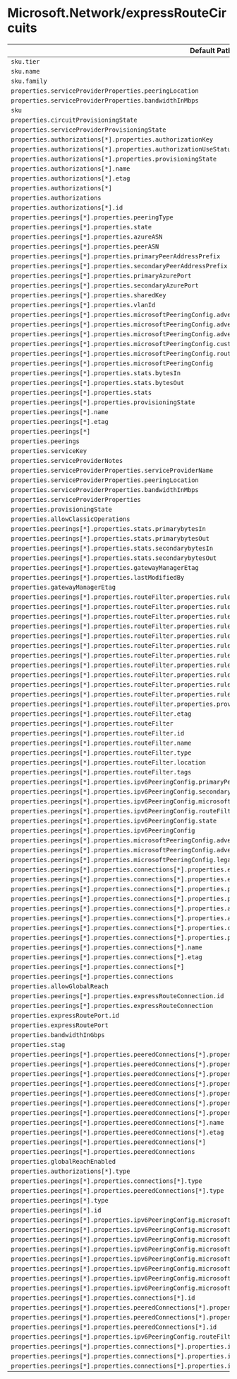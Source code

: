 # Microsoft.Network/expressRouteCircuits

| Default Path | Alias |
|---|---|
| `sku.tier` | `Microsoft.Network/expressRouteCircuits/sku.tier` |
| `sku.name` | `Microsoft.Network/expressRouteCircuits/sku.name` |
| `sku.family` | `Microsoft.Network/expressRouteCircuits/sku.family` |
| `properties.serviceProviderProperties.peeringLocation` | `Microsoft.Network/expressRouteCircuits/serviceProvider.peeringLocation` |
| `properties.serviceProviderProperties.bandwidthInMbps` | `Microsoft.Network/expressRouteCircuits/serviceProvider.bandwidthInMbps` |
| `sku` | `Microsoft.Network/expressRouteCircuits/sku` |
| `properties.circuitProvisioningState` | `Microsoft.Network/expressRouteCircuits/circuitProvisioningState` |
| `properties.serviceProviderProvisioningState` | `Microsoft.Network/expressRouteCircuits/serviceProviderProvisioningState` |
| `properties.authorizations[*].properties.authorizationKey` | `Microsoft.Network/expressRouteCircuits/authorizations[*].authorizationKey` |
| `properties.authorizations[*].properties.authorizationUseStatus` | `Microsoft.Network/expressRouteCircuits/authorizations[*].authorizationUseStatus` |
| `properties.authorizations[*].properties.provisioningState` | `Microsoft.Network/expressRouteCircuits/authorizations[*].provisioningState` |
| `properties.authorizations[*].name` | `Microsoft.Network/expressRouteCircuits/authorizations[*].name` |
| `properties.authorizations[*].etag` | `Microsoft.Network/expressRouteCircuits/authorizations[*].etag` |
| `properties.authorizations[*]` | `Microsoft.Network/expressRouteCircuits/authorizations[*]` |
| `properties.authorizations` | `Microsoft.Network/expressRouteCircuits/authorizations` |
| `properties.authorizations[*].id` | `Microsoft.Network/expressRouteCircuits/authorizations[*].id` |
| `properties.peerings[*].properties.peeringType` | `Microsoft.Network/expressRouteCircuits/peerings[*].peeringType` |
| `properties.peerings[*].properties.state` | `Microsoft.Network/expressRouteCircuits/peerings[*].state` |
| `properties.peerings[*].properties.azureASN` | `Microsoft.Network/expressRouteCircuits/peerings[*].azureASN` |
| `properties.peerings[*].properties.peerASN` | `Microsoft.Network/expressRouteCircuits/peerings[*].peerASN` |
| `properties.peerings[*].properties.primaryPeerAddressPrefix` | `Microsoft.Network/expressRouteCircuits/peerings[*].primaryPeerAddressPrefix` |
| `properties.peerings[*].properties.secondaryPeerAddressPrefix` | `Microsoft.Network/expressRouteCircuits/peerings[*].secondaryPeerAddressPrefix` |
| `properties.peerings[*].properties.primaryAzurePort` | `Microsoft.Network/expressRouteCircuits/peerings[*].primaryAzurePort` |
| `properties.peerings[*].properties.secondaryAzurePort` | `Microsoft.Network/expressRouteCircuits/peerings[*].secondaryAzurePort` |
| `properties.peerings[*].properties.sharedKey` | `Microsoft.Network/expressRouteCircuits/peerings[*].sharedKey` |
| `properties.peerings[*].properties.vlanId` | `Microsoft.Network/expressRouteCircuits/peerings[*].vlanId` |
| `properties.peerings[*].properties.microsoftPeeringConfig.advertisedPublicPrefixes[*]` | `Microsoft.Network/expressRouteCircuits/peerings[*].microsoftPeeringConfig.advertisedPublicPrefixes[*]` |
| `properties.peerings[*].properties.microsoftPeeringConfig.advertisedPublicPrefixes` | `Microsoft.Network/expressRouteCircuits/peerings[*].microsoftPeeringConfig.advertisedPublicPrefixes` |
| `properties.peerings[*].properties.microsoftPeeringConfig.advertisedPublicPrefixesState` | `Microsoft.Network/expressRouteCircuits/peerings[*].microsoftPeeringConfig.advertisedPublicPrefixesState` |
| `properties.peerings[*].properties.microsoftPeeringConfig.customerASN` | `Microsoft.Network/expressRouteCircuits/peerings[*].microsoftPeeringConfig.customerASN` |
| `properties.peerings[*].properties.microsoftPeeringConfig.routingRegistryName` | `Microsoft.Network/expressRouteCircuits/peerings[*].microsoftPeeringConfig.routingRegistryName` |
| `properties.peerings[*].properties.microsoftPeeringConfig` | `Microsoft.Network/expressRouteCircuits/peerings[*].microsoftPeeringConfig` |
| `properties.peerings[*].properties.stats.bytesIn` | `Microsoft.Network/expressRouteCircuits/peerings[*].stats.bytesIn` |
| `properties.peerings[*].properties.stats.bytesOut` | `Microsoft.Network/expressRouteCircuits/peerings[*].stats.bytesOut` |
| `properties.peerings[*].properties.stats` | `Microsoft.Network/expressRouteCircuits/peerings[*].stats` |
| `properties.peerings[*].properties.provisioningState` | `Microsoft.Network/expressRouteCircuits/peerings[*].provisioningState` |
| `properties.peerings[*].name` | `Microsoft.Network/expressRouteCircuits/peerings[*].name` |
| `properties.peerings[*].etag` | `Microsoft.Network/expressRouteCircuits/peerings[*].etag` |
| `properties.peerings[*]` | `Microsoft.Network/expressRouteCircuits/peerings[*]` |
| `properties.peerings` | `Microsoft.Network/expressRouteCircuits/peerings` |
| `properties.serviceKey` | `Microsoft.Network/expressRouteCircuits/serviceKey` |
| `properties.serviceProviderNotes` | `Microsoft.Network/expressRouteCircuits/serviceProviderNotes` |
| `properties.serviceProviderProperties.serviceProviderName` | `Microsoft.Network/expressRouteCircuits/serviceProviderProperties.serviceProviderName` |
| `properties.serviceProviderProperties.peeringLocation` | `Microsoft.Network/expressRouteCircuits/serviceProviderProperties.peeringLocation` |
| `properties.serviceProviderProperties.bandwidthInMbps` | `Microsoft.Network/expressRouteCircuits/serviceProviderProperties.bandwidthInMbps` |
| `properties.serviceProviderProperties` | `Microsoft.Network/expressRouteCircuits/serviceProviderProperties` |
| `properties.provisioningState` | `Microsoft.Network/expressRouteCircuits/provisioningState` |
| `properties.allowClassicOperations` | `Microsoft.Network/expressRouteCircuits/allowClassicOperations` |
| `properties.peerings[*].properties.stats.primarybytesIn` | `Microsoft.Network/expressRouteCircuits/peerings[*].stats.primarybytesIn` |
| `properties.peerings[*].properties.stats.primarybytesOut` | `Microsoft.Network/expressRouteCircuits/peerings[*].stats.primarybytesOut` |
| `properties.peerings[*].properties.stats.secondarybytesIn` | `Microsoft.Network/expressRouteCircuits/peerings[*].stats.secondarybytesIn` |
| `properties.peerings[*].properties.stats.secondarybytesOut` | `Microsoft.Network/expressRouteCircuits/peerings[*].stats.secondarybytesOut` |
| `properties.peerings[*].properties.gatewayManagerEtag` | `Microsoft.Network/expressRouteCircuits/peerings[*].gatewayManagerEtag` |
| `properties.peerings[*].properties.lastModifiedBy` | `Microsoft.Network/expressRouteCircuits/peerings[*].lastModifiedBy` |
| `properties.gatewayManagerEtag` | `Microsoft.Network/expressRouteCircuits/gatewayManagerEtag` |
| `properties.peerings[*].properties.routeFilter.properties.rules[*].properties.access` | `Microsoft.Network/expressRouteCircuits/peerings[*].routeFilter.rules[*].access` |
| `properties.peerings[*].properties.routeFilter.properties.rules[*].properties.routeFilterRuleType` | `Microsoft.Network/expressRouteCircuits/peerings[*].routeFilter.rules[*].routeFilterRuleType` |
| `properties.peerings[*].properties.routeFilter.properties.rules[*].properties.communities[*]` | `Microsoft.Network/expressRouteCircuits/peerings[*].routeFilter.rules[*].communities[*]` |
| `properties.peerings[*].properties.routeFilter.properties.rules[*].properties.communities` | `Microsoft.Network/expressRouteCircuits/peerings[*].routeFilter.rules[*].communities` |
| `properties.peerings[*].properties.routeFilter.properties.rules[*].properties.provisioningState` | `Microsoft.Network/expressRouteCircuits/peerings[*].routeFilter.rules[*].provisioningState` |
| `properties.peerings[*].properties.routeFilter.properties.rules[*].name` | `Microsoft.Network/expressRouteCircuits/peerings[*].routeFilter.rules[*].name` |
| `properties.peerings[*].properties.routeFilter.properties.rules[*].location` | `Microsoft.Network/expressRouteCircuits/peerings[*].routeFilter.rules[*].location` |
| `properties.peerings[*].properties.routeFilter.properties.rules[*].etag` | `Microsoft.Network/expressRouteCircuits/peerings[*].routeFilter.rules[*].etag` |
| `properties.peerings[*].properties.routeFilter.properties.rules[*].tags` | `Microsoft.Network/expressRouteCircuits/peerings[*].routeFilter.rules[*].tags` |
| `properties.peerings[*].properties.routeFilter.properties.rules[*]` | `Microsoft.Network/expressRouteCircuits/peerings[*].routeFilter.rules[*]` |
| `properties.peerings[*].properties.routeFilter.properties.rules` | `Microsoft.Network/expressRouteCircuits/peerings[*].routeFilter.rules` |
| `properties.peerings[*].properties.routeFilter.properties.provisioningState` | `Microsoft.Network/expressRouteCircuits/peerings[*].routeFilter.provisioningState` |
| `properties.peerings[*].properties.routeFilter.etag` | `Microsoft.Network/expressRouteCircuits/peerings[*].routeFilter.etag` |
| `properties.peerings[*].properties.routeFilter` | `Microsoft.Network/expressRouteCircuits/peerings[*].routeFilter` |
| `properties.peerings[*].properties.routeFilter.id` | `Microsoft.Network/expressRouteCircuits/peerings[*].routeFilter.id` |
| `properties.peerings[*].properties.routeFilter.name` | `Microsoft.Network/expressRouteCircuits/peerings[*].routeFilter.name` |
| `properties.peerings[*].properties.routeFilter.type` | `Microsoft.Network/expressRouteCircuits/peerings[*].routeFilter.type` |
| `properties.peerings[*].properties.routeFilter.location` | `Microsoft.Network/expressRouteCircuits/peerings[*].routeFilter.location` |
| `properties.peerings[*].properties.routeFilter.tags` | `Microsoft.Network/expressRouteCircuits/peerings[*].routeFilter.tags` |
| `properties.peerings[*].properties.ipv6PeeringConfig.primaryPeerAddressPrefix` | `Microsoft.Network/expressRouteCircuits/peerings[*].ipv6PeeringConfig.primaryPeerAddressPrefix` |
| `properties.peerings[*].properties.ipv6PeeringConfig.secondaryPeerAddressPrefix` | `Microsoft.Network/expressRouteCircuits/peerings[*].ipv6PeeringConfig.secondaryPeerAddressPrefix` |
| `properties.peerings[*].properties.ipv6PeeringConfig.microsoftPeeringConfig` | `Microsoft.Network/expressRouteCircuits/peerings[*].ipv6PeeringConfig.microsoftPeeringConfig` |
| `properties.peerings[*].properties.ipv6PeeringConfig.routeFilter` | `Microsoft.Network/expressRouteCircuits/peerings[*].ipv6PeeringConfig.routeFilter` |
| `properties.peerings[*].properties.ipv6PeeringConfig.state` | `Microsoft.Network/expressRouteCircuits/peerings[*].ipv6PeeringConfig.state` |
| `properties.peerings[*].properties.ipv6PeeringConfig` | `Microsoft.Network/expressRouteCircuits/peerings[*].ipv6PeeringConfig` |
| `properties.peerings[*].properties.microsoftPeeringConfig.advertisedCommunities[*]` | `Microsoft.Network/expressRouteCircuits/peerings[*].microsoftPeeringConfig.advertisedCommunities[*]` |
| `properties.peerings[*].properties.microsoftPeeringConfig.advertisedCommunities` | `Microsoft.Network/expressRouteCircuits/peerings[*].microsoftPeeringConfig.advertisedCommunities` |
| `properties.peerings[*].properties.microsoftPeeringConfig.legacyMode` | `Microsoft.Network/expressRouteCircuits/peerings[*].microsoftPeeringConfig.legacyMode` |
| `properties.peerings[*].properties.connections[*].properties.expressRouteCircuitPeering.id` | `Microsoft.Network/expressRouteCircuits/peerings[*].connections[*].expressRouteCircuitPeering.id` |
| `properties.peerings[*].properties.connections[*].properties.expressRouteCircuitPeering` | `Microsoft.Network/expressRouteCircuits/peerings[*].connections[*].expressRouteCircuitPeering` |
| `properties.peerings[*].properties.connections[*].properties.peerExpressRouteCircuitPeering.id` | `Microsoft.Network/expressRouteCircuits/peerings[*].connections[*].peerExpressRouteCircuitPeering.id` |
| `properties.peerings[*].properties.connections[*].properties.peerExpressRouteCircuitPeering` | `Microsoft.Network/expressRouteCircuits/peerings[*].connections[*].peerExpressRouteCircuitPeering` |
| `properties.peerings[*].properties.connections[*].properties.addressPrefix` | `Microsoft.Network/expressRouteCircuits/peerings[*].connections[*].addressPrefix` |
| `properties.peerings[*].properties.connections[*].properties.authorizationKey` | `Microsoft.Network/expressRouteCircuits/peerings[*].connections[*].authorizationKey` |
| `properties.peerings[*].properties.connections[*].properties.circuitConnectionStatus` | `Microsoft.Network/expressRouteCircuits/peerings[*].connections[*].circuitConnectionStatus` |
| `properties.peerings[*].properties.connections[*].properties.provisioningState` | `Microsoft.Network/expressRouteCircuits/peerings[*].connections[*].provisioningState` |
| `properties.peerings[*].properties.connections[*].name` | `Microsoft.Network/expressRouteCircuits/peerings[*].connections[*].name` |
| `properties.peerings[*].properties.connections[*].etag` | `Microsoft.Network/expressRouteCircuits/peerings[*].connections[*].etag` |
| `properties.peerings[*].properties.connections[*]` | `Microsoft.Network/expressRouteCircuits/peerings[*].connections[*]` |
| `properties.peerings[*].properties.connections` | `Microsoft.Network/expressRouteCircuits/peerings[*].connections` |
| `properties.allowGlobalReach` | `Microsoft.Network/expressRouteCircuits/allowGlobalReach` |
| `properties.peerings[*].properties.expressRouteConnection.id` | `Microsoft.Network/expressRouteCircuits/peerings[*].expressRouteConnection.id` |
| `properties.peerings[*].properties.expressRouteConnection` | `Microsoft.Network/expressRouteCircuits/peerings[*].expressRouteConnection` |
| `properties.expressRoutePort.id` | `Microsoft.Network/expressRouteCircuits/expressRoutePort.id` |
| `properties.expressRoutePort` | `Microsoft.Network/expressRouteCircuits/expressRoutePort` |
| `properties.bandwidthInGbps` | `Microsoft.Network/expressRouteCircuits/bandwidthInGbps` |
| `properties.stag` | `Microsoft.Network/expressRouteCircuits/stag` |
| `properties.peerings[*].properties.peeredConnections[*].properties.expressRouteCircuitPeering` | `Microsoft.Network/expressRouteCircuits/peerings[*].peeredConnections[*].expressRouteCircuitPeering` |
| `properties.peerings[*].properties.peeredConnections[*].properties.peerExpressRouteCircuitPeering` | `Microsoft.Network/expressRouteCircuits/peerings[*].peeredConnections[*].peerExpressRouteCircuitPeering` |
| `properties.peerings[*].properties.peeredConnections[*].properties.addressPrefix` | `Microsoft.Network/expressRouteCircuits/peerings[*].peeredConnections[*].addressPrefix` |
| `properties.peerings[*].properties.peeredConnections[*].properties.circuitConnectionStatus` | `Microsoft.Network/expressRouteCircuits/peerings[*].peeredConnections[*].circuitConnectionStatus` |
| `properties.peerings[*].properties.peeredConnections[*].properties.connectionName` | `Microsoft.Network/expressRouteCircuits/peerings[*].peeredConnections[*].connectionName` |
| `properties.peerings[*].properties.peeredConnections[*].properties.authResourceGuid` | `Microsoft.Network/expressRouteCircuits/peerings[*].peeredConnections[*].authResourceGuid` |
| `properties.peerings[*].properties.peeredConnections[*].properties.provisioningState` | `Microsoft.Network/expressRouteCircuits/peerings[*].peeredConnections[*].provisioningState` |
| `properties.peerings[*].properties.peeredConnections[*].name` | `Microsoft.Network/expressRouteCircuits/peerings[*].peeredConnections[*].name` |
| `properties.peerings[*].properties.peeredConnections[*].etag` | `Microsoft.Network/expressRouteCircuits/peerings[*].peeredConnections[*].etag` |
| `properties.peerings[*].properties.peeredConnections[*]` | `Microsoft.Network/expressRouteCircuits/peerings[*].peeredConnections[*]` |
| `properties.peerings[*].properties.peeredConnections` | `Microsoft.Network/expressRouteCircuits/peerings[*].peeredConnections` |
| `properties.globalReachEnabled` | `Microsoft.Network/expressRouteCircuits/globalReachEnabled` |
| `properties.authorizations[*].type` | `Microsoft.Network/expressRouteCircuits/authorizations[*].type` |
| `properties.peerings[*].properties.connections[*].type` | `Microsoft.Network/expressRouteCircuits/peerings[*].connections[*].type` |
| `properties.peerings[*].properties.peeredConnections[*].type` | `Microsoft.Network/expressRouteCircuits/peerings[*].peeredConnections[*].type` |
| `properties.peerings[*].type` | `Microsoft.Network/expressRouteCircuits/peerings[*].type` |
| `properties.peerings[*].id` | `Microsoft.Network/expressRouteCircuits/peerings[*].id` |
| `properties.peerings[*].properties.ipv6PeeringConfig.microsoftPeeringConfig.advertisedPublicPrefixes[*]` | `Microsoft.Network/expressRouteCircuits/peerings[*].ipv6PeeringConfig.microsoftPeeringConfig.advertisedPublicPrefixes[*]` |
| `properties.peerings[*].properties.ipv6PeeringConfig.microsoftPeeringConfig.advertisedPublicPrefixes` | `Microsoft.Network/expressRouteCircuits/peerings[*].ipv6PeeringConfig.microsoftPeeringConfig.advertisedPublicPrefixes` |
| `properties.peerings[*].properties.ipv6PeeringConfig.microsoftPeeringConfig.advertisedPublicPrefixesState` | `Microsoft.Network/expressRouteCircuits/peerings[*].ipv6PeeringConfig.microsoftPeeringConfig.advertisedPublicPrefixesState` |
| `properties.peerings[*].properties.ipv6PeeringConfig.microsoftPeeringConfig.customerASN` | `Microsoft.Network/expressRouteCircuits/peerings[*].ipv6PeeringConfig.microsoftPeeringConfig.customerASN` |
| `properties.peerings[*].properties.ipv6PeeringConfig.microsoftPeeringConfig.routingRegistryName` | `Microsoft.Network/expressRouteCircuits/peerings[*].ipv6PeeringConfig.microsoftPeeringConfig.routingRegistryName` |
| `properties.peerings[*].properties.ipv6PeeringConfig.microsoftPeeringConfig.advertisedCommunities[*]` | `Microsoft.Network/expressRouteCircuits/peerings[*].ipv6PeeringConfig.microsoftPeeringConfig.advertisedCommunities[*]` |
| `properties.peerings[*].properties.ipv6PeeringConfig.microsoftPeeringConfig.advertisedCommunities` | `Microsoft.Network/expressRouteCircuits/peerings[*].ipv6PeeringConfig.microsoftPeeringConfig.advertisedCommunities` |
| `properties.peerings[*].properties.ipv6PeeringConfig.microsoftPeeringConfig.legacyMode` | `Microsoft.Network/expressRouteCircuits/peerings[*].ipv6PeeringConfig.microsoftPeeringConfig.legacyMode` |
| `properties.peerings[*].properties.connections[*].id` | `Microsoft.Network/expressRouteCircuits/peerings[*].connections[*].id` |
| `properties.peerings[*].properties.peeredConnections[*].properties.expressRouteCircuitPeering.id` | `Microsoft.Network/expressRouteCircuits/peerings[*].peeredConnections[*].expressRouteCircuitPeering.id` |
| `properties.peerings[*].properties.peeredConnections[*].properties.peerExpressRouteCircuitPeering.id` | `Microsoft.Network/expressRouteCircuits/peerings[*].peeredConnections[*].peerExpressRouteCircuitPeering.id` |
| `properties.peerings[*].properties.peeredConnections[*].id` | `Microsoft.Network/expressRouteCircuits/peerings[*].peeredConnections[*].id` |
| `properties.peerings[*].properties.ipv6PeeringConfig.routeFilter.id` | `Microsoft.Network/expressRouteCircuits/peerings[*].ipv6PeeringConfig.routeFilter.id` |
| `properties.peerings[*].properties.connections[*].properties.ipv6CircuitConnectionConfig.addressPrefix` | `Microsoft.Network/expressRouteCircuits/peerings[*].connections[*].ipv6CircuitConnectionConfig.addressPrefix` |
| `properties.peerings[*].properties.connections[*].properties.ipv6CircuitConnectionConfig.circuitConnectionStatus` | `Microsoft.Network/expressRouteCircuits/peerings[*].connections[*].ipv6CircuitConnectionConfig.circuitConnectionStatus` |
| `properties.peerings[*].properties.connections[*].properties.ipv6CircuitConnectionConfig` | `Microsoft.Network/expressRouteCircuits/peerings[*].connections[*].ipv6CircuitConnectionConfig` |


